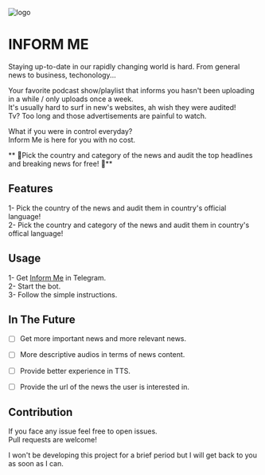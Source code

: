 ![logo](https://github.com/EceSenaEtoglu/InformMe/assets/97747826/5db956df-4d54-4657-9cd6-8bd40e3fc1a6)


# INFORM ME

Staying up-to-date in our rapidly changing world is hard. From general news to business, techonology...  

Your favorite podcast show/playlist that informs you hasn't been uploading in a while / only uploads once a week.  
It's usually hard to surf in new's websites,  ah wish they were audited!  
Tv? Too long and those advertisements are painful to watch.  



What if you were in control everyday?  
Inform Me is here for you with no cost.

** 🎉Pick the country and category of the news and audit the top headlines and breaking news for free!  🎉**

## Features
1- Pick the country of the news and audit them in country's official language!  
2- Pick the country and category of the news and audit them in country's offical language!

## Usage
1- Get [Inform Me](https://t.me/The_InformMe_Bot) in Telegram.  
2- Start the bot.  
3- Follow the simple instructions.


## In The Future
- [ ] Get more important news and more relevant news.
- [ ] More descriptive audios in terms of news content.
- [ ] Provide better experience in TTS.
- [ ] Provide the url of the news the user is interested in.


## Contribution
If you face any issue feel free to open issues.  
Pull requests are welcome!  

I won't be developing this project for a brief period but I will get back to you as soon as I can.

